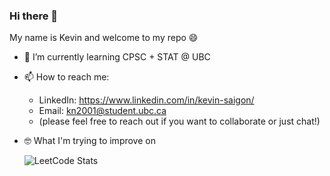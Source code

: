 ### Hi there 👋

My name is Kevin and welcome to my repo 😄

- 🌱 I’m currently learning CPSC + STAT @ UBC
- 📫 How to reach me: 
  - LinkedIn: https://www.linkedin.com/in/kevin-saigon/
  - Email: kn2001@student.ubc.ca
  - (please feel free to reach out if you want to collaborate or just chat!)
- 🤓 What I'm trying to improve on

   ![LeetCode Stats](https://leetcard.jacoblin.cool/KevinSaigon2001?theme=dark&font=Source%20Code%20Pro&ext=heatmap)


<!--
**KevinSaigon/kevinsaigon** is a ✨ _special_ ✨ repository because its `README.md` (this file) appears on your GitHub profile.

Here are some ideas to get you started:

- 🔭 I’m currently working on ...
- 🌱 I’m currently learning ...
- 👯 I’m looking to collaborate on ...
- 🤔 I’m looking for help with ...
- 💬 Ask me about ...
- 📫 How to reach me: ...
- 😄 Pronouns: ...
- ⚡ Fun fact: ...
-->
